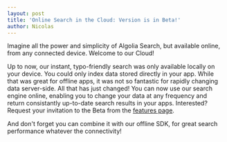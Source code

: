 ```yaml
---
layout: post
title: 'Online Search in the Cloud: Version is in Beta!'
author: Nicolas
---
```


Imagine all the power and simplicity of Algolia Search, but available online,
from any connected device. Welcome to our Cloud!

Up to now, our instant, typo-friendly search was only available locally on
your device. You could only index data stored directly in your app. While that
was great for offline apps, it was not so fantastic for rapidly changing data
server-side. All that has just changed! You can now use our search engine
online, enabling you to change your data at any frequency and return
consistantly up-to-date search results in your apps. Interested? Request your
invitation to the Beta from the [features
page][1].

And don't forget you can combine it with our offline SDK, for great search
performance whatever the connectivity!


[1]: http://www.algolia.com/features/
